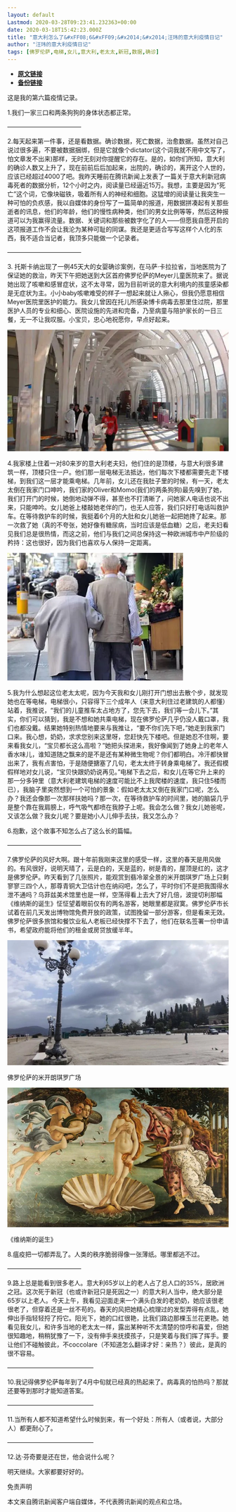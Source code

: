 ```yaml
---
layout: default
Lastmod: 2020-03-28T09:23:41.232363+00:00
date: 2020-03-18T15:42:23.000Z
title: "意大利怎么了&#xFF08;6&#xFF09;&#x2014;&#x2014;汪玮的意大利疫情日记"
author: "汪玮的意大利疫情日记"
tags: [佛罗伦萨,电梯,女儿,意大利,老太太,新冠,数据,确诊]
---
```


* [**原文链接**](http://archive.ph/PusfX)
* [**备份链接**](http://archive.ph/PusfX)


这是我的第六篇疫情记录。

1.我们一家三口和两条狗狗的身体状态都正常。

————————————

2.每天起来第一件事，还是看数据。确诊数据，死亡数据，治愈数据。虽然对自己说过很多遍，不要被数据捆绑，但是它就像个dictator(这个词我就不用中文写了，怕文章发不出来)那样，无时无刻对你提醒它的存在。是的，如你们所知，意大利的确诊人数又上升了，现在前前后后加起来，出院的，确诊的，离开这个人世的，应该已经超过4000了吧。我昨天睡前在腾讯新闻上发表了一篇关于意大利新冠病毒死者的数据分析，12个小时之内，阅读量已经逼近15万。我想，主要是因为“死亡”这个词，它像块磁铁，吸着所有人的神经和细胞。这猛增的阅读量让我突生一种可怕的负疚感，我以自媒体的身份写了一篇简单的报道，用数据拼凑起有关那些逝者的讯息，他们的年龄，他们的慢性病种类，他们的男女比例等等，然后这种报道可以为我赢得流量。数据、关键词和那些被数字化了的人——但愿我自愿开启的这项报道工作不会让我沦为某种可耻的同谋。我还是更适合写写这样个人化的东西，我不适合当记者，我顶多只能做一个记录者。

————————————

3\. 托斯卡纳出现了一例45天大的女婴确诊案例，在马萨·卡拉拉省，当地医院为了保证她的救治，昨天下午把她送到大区首府佛罗伦萨的Meyer儿童医院来了。据说她出现了咳嗽和感冒症状，这不太寻常，因为目前听说的意大利境内的孩童感染都是无症状为主。小小baby咳嗽难受的样子一想起来就让人揪心，但我仍愿意相信Meyer医院里医护的能力。我女儿曾因在托儿所感染博卡病毒去那里住过院，那里医护人员的专业和细心、医院设施的先进和完备，乃至病童与陪护家长的一日三餐，无一不让我叹服。小宝贝，忠心地祝愿你，早点好起来。

![图片](/images/post/82723ef3a9007425850eb297379ead29.webp)

4.我家楼上住着一对80来岁的意大利老夫妇，他们住的是顶楼，与意大利很多建筑一样，顶楼只住一户。他们那一层电梯无法抵达，他们每次下楼都需要先走下楼梯，到我们这一层才能乘电梯。几年前，女儿还在我肚子里的时候，有一天，老太太倒在我家门口呻吟，我们家的Oliver和Momo(我们的两条狗狗)最先嗅到了她，我们打开门的时候，她倒地动弹不得，甚至也不打清晰了，问她家人电话也说不出来，只能呻吟。女儿她爸上楼敲她老伴的门，也无人应答，我们只好打电话叫救护车。在等待救护车的时候，我挺着6个月的大肚和女儿她爸一起把她搀了起来。那一次救了她（真的不夸张，她好像有糖尿病，当时应该是低血糖）之后，老夫妇看见我们总是很热情，而这之前，他们与我们之间总保持这一种欧洲城市中产阶级的矜持：这也很好，因为我们也喜欢与人保持一定距离。

![图片](/images/post/37e8483ab85708f4ceb97964069a2993.webp)

5.我为什么想起这位老太太呢，因为今天我和女儿刚打开门想出去散个步，就发现她也在等电梯，电梯很小，只容得下三个成年人（来意大利住过老建筑的人都懂）站着，我推说，“我们的儿童推车太占地方了，您先下去，我们等一会儿下。”其实，你们可以猜到，我是不想和她共乘电梯，现在佛罗伦萨几乎仍没人戴口罩，我们也都没戴。结果她特别热情地要来与我推让，“要不你们先下吧，”她走到我家门口来。我心想，奶奶，求求您别来这里呀，您赶快先下楼吧。但是她忍不住啊，要来看我女儿，“宝贝都长这么高啦？”她把头探进来，我好像闻到了她身上的老年人香水味儿，谁知道随之飘来的是不是还有某种微生物呢？你们都明白。冷汗都快冒出来了，我有点害怕，于是随便搪塞了几句，老太太终于转身乘电梯了。我还假模假样地对女儿说，“宝贝快跟奶奶说再见。”电梯下去之后，和女儿在等它升上来的那一分多钟里（意大利老建筑电梯的速度可能比不上我爬楼的速度，我只住5楼而已），我脑子里突然想到一个可怕的景象：假如老太太又倒在我家门口呢，怎么办？我还会像那一次那样扶她吗？那一次，在等待救护车的时间里，她的脑袋几乎是整个靠在我肩膀上，呼气吸气都喷在我脖子上呢。我会怎么做？我女儿她爸呢，又该怎么做？我女儿呢？要是她小人儿伸手去扶，我又怎么办？

6.抱歉，这个故事不知怎么占了这么长的篇幅。

————————————

7.佛罗伦萨的风好大啊。跟十年前我刚来这里的感受一样，这里的春天是用风做的。有风很好，说明天晴了，云是白的，天是蓝的，树是青的，屋顶是红的，这才是佛罗伦萨。昨天看到了几张照片，能观赏到翡冷翠全景的米开朗琪罗广场上只剩寥寥三四个人，那尊青铜大卫估计也在纳闷吧，怎么了，平时你们不是把我围得水泄不通吗？乌菲兹美术馆里也是一样，空荡得看上去大了好几倍，波提切利那幅《维纳斯的诞生》怔怔望着眼前仅有的两名游客，她眼里都是寂寞。佛罗伦萨市长试着在前几天发出博物馆免费开放的政策，试图挽留一部分游客，但是看来无效。佛罗伦萨很多旅馆和餐饮业私人老板已经快撑不下去了，他们在联名签署一份申请书，希望政府能将他们的租金或房贷放缓半年。

![图片](/images/post/d5e4ae64b6e81bb62fbba3f1b8470b04.webp)

佛罗伦萨的米开朗琪罗广场

![图片](/images/post/1970383e8d4f0666f4bbe47d247b8696.webp)

《维纳斯的诞生》

8.瘟疫把一切都弄乱了。人类的秩序脆弱得像一张薄纸。哪里都逃不过。

————————————

9.路上总是能看到很多老人。意大利65岁以上的老人占了总人口的35%，居欧洲之冠。这次死于新冠（也或许新冠只是死因之一）的意大利人当中，绝大部分是65岁以上老人。今天上午，我看见迎面走来一个满头白发的老奶奶，她应该很老很老了，但穿着还是一丝不苟的。春天的风把她精心梳理过的发型弄得有点乱，她伸出手指轻轻捋了捋它。阳光下，她的口红很艳，比我们路边那棵玉兰花更艳。她看见我女儿，和许多当地的老太太一样，露出某种听不太清楚的惊呼和喜爱，但她很知趣地，稍稍犹豫了一下，没有伸手来抚摸孩子，只是笑着与我们挥了挥手。要让他们不碰触彼此，不coccolare（不知道怎么翻译才好：亲热？）彼此，是真的很不容易。

——————————————

10.我记得佛罗伦萨每年到了4月中旬就已经真的热起来了。病毒真的怕热吗？那就还要等到那时才能知道答案。

——————————————

11.当所有人都不知道希望什么时候到来，有一个好处：所有人（或者说，大部分人）都更耐心了。

——————————————

12.达·芬奇要是还在世，他会说什么呢？

明天继续。大家都要好好的。

免责声明

本文来自腾讯新闻客户端自媒体，不代表腾讯新闻的观点和立场。

